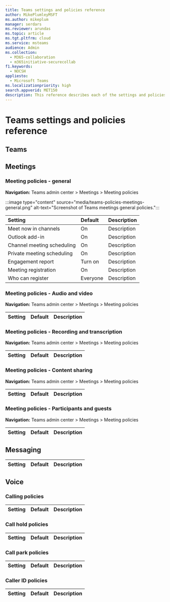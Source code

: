 ```yaml
---
title: Teams settings and policies reference
author: MikePlumleyMSFT
ms.author: mikeplum
manager: serdars
ms.reviewer: arundas
ms.topic: article
ms.tgt.pltfrm: cloud
ms.service: msteams
audience: Admin
ms.collection: 
  - M365-collaboration
  - m365initiative-securecollab
f1.keywords: 
  - NOCSH
appliesto: 
  - Microsoft Teams
ms.localizationpriority: high
search.appverid: MET150
description: This reference describes each of the settings and policies available in Microsoft Teams
---
```


# Teams settings and policies reference


## Teams




## Meetings

### Meeting policies - general

**Navigation:** Teams admin center > Meetings > Meeting policies

:::image type="content" source="media/teams-policies-meetings-general.png" alt-text="Screenshot of Teams meetings general policies.":::

| Setting | Default | Description |
|:-----|:-----|:-----|
|Meet now in channels|On|Description|
|Outlook add-in|On|Description|
|Channel meeting scheduling|On|Description|
|Private meeting scheduling|On|Description|
|Engagement report|Turn on|Description|
|Meeting registration|On|Description|
|Who can register|Everyone|Description|

### Meeting policies - Audio and video

**Navigation:** Teams admin center > Meetings > Meeting policies

| Setting | Default | Description |
|:-----|:-----|:-----|

### Meeting policies - Recording and transcription

**Navigation:** Teams admin center > Meetings > Meeting policies

| Setting | Default | Description |
|:-----|:-----|:-----|

### Meeting policies - Content sharing

**Navigation:** Teams admin center > Meetings > Meeting policies

| Setting | Default | Description |
|:-----|:-----|:-----|

### Meeting policies - Participants and guests

**Navigation:** Teams admin center > Meetings > Meeting policies

| Setting | Default | Description |
|:-----|:-----|:-----|

## Messaging

| Setting | Default | Description |
|:-----|:-----|:-----|

## Voice

### Calling policies

| Setting | Default | Description |
|:-----|:-----|:-----|


### Call hold policies

| Setting | Default | Description |
|:-----|:-----|:-----|

### Call park policies

| Setting | Default | Description |
|:-----|:-----|:-----|

### Caller ID policies

| Setting | Default | Description |
|:-----|:-----|:-----|


